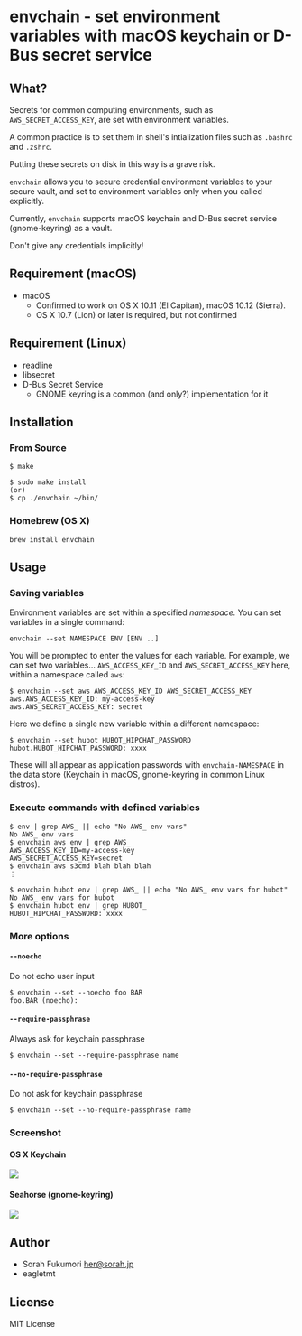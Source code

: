 # envchain - set environment variables with macOS keychain or D-Bus secret service

## What?

Secrets for common computing environments, such as `AWS_SECRET_ACCESS_KEY`, are
set with environment variables.

A common practice is to set them in shell's intialization files such as `.bashrc` and `.zshrc`.

Putting these secrets on disk in this way is a grave risk.

`envchain` allows you to secure credential environment variables to your secure vault, and set to environment variables only when you called explicitly.

Currently, `envchain` supports macOS keychain and D-Bus secret service (gnome-keyring) as a vault.

Don't give any credentials implicitly!

## Requirement (macOS)

- macOS
  - Confirmed to work on OS X 10.11 (El Capitan), macOS 10.12 (Sierra).
  - OS X 10.7 (Lion) or later is required, but not confirmed

## Requirement (Linux)

- readline
- libsecret
- D-Bus Secret Service
    - GNOME keyring is a common (and only?) implementation for it

## Installation

### From Source

```
$ make

$ sudo make install
(or)
$ cp ./envchain ~/bin/
```

### Homebrew (OS X)

```
brew install envchain
```

## Usage

### Saving variables

Environment variables are set within a specified _namespace._ You can set variables in a single command:

```
envchain --set NAMESPACE ENV [ENV ..]
```

You will be prompted to enter the values for each variable.
For example, we can set two variables... `AWS_ACCESS_KEY_ID` and `AWS_SECRET_ACCESS_KEY` here, within a namespace called `aws`:

```
$ envchain --set aws AWS_ACCESS_KEY_ID AWS_SECRET_ACCESS_KEY
aws.AWS_ACCESS_KEY_ID: my-access-key
aws.AWS_SECRET_ACCESS_KEY: secret
```

Here we define a single new variable within a different namespace:

```
$ envchain --set hubot HUBOT_HIPCHAT_PASSWORD
hubot.HUBOT_HIPCHAT_PASSWORD: xxxx
```

These will all appear as application passwords with `envchain-NAMESPACE` in the data store (Keychain in macOS, gnome-keyring in common Linux distros).

### Execute commands with defined variables

```
$ env | grep AWS_ || echo "No AWS_ env vars"
No AWS_ env vars
$ envchain aws env | grep AWS_
AWS_ACCESS_KEY_ID=my-access-key
AWS_SECRET_ACCESS_KEY=secret
$ envchain aws s3cmd blah blah blah
⋮
```

```
$ envchain hubot env | grep AWS_ || echo "No AWS_ env vars for hubot"
No AWS_ env vars for hubot
$ envchain hubot env | grep HUBOT_
HUBOT_HIPCHAT_PASSWORD: xxxx
```

### More options

#### `--noecho`

Do not echo user input
```
$ envchain --set --noecho foo BAR
foo.BAR (noecho):
```
#### `--require-passphrase`

Always ask for keychain passphrase
```
$ envchain --set --require-passphrase name
```

#### `--no-require-passphrase`

Do not ask for keychain passphrase
```
$ envchain --set --no-require-passphrase name
```

### Screenshot

#### OS X Keychain

![](http://img.sorah.jp/20140519_060147_dqwbh_20140519_060144_s1zku_Keychain_Access.png)

#### Seahorse (gnome-keyring)

![](https://img.sorah.jp/2016-06-08_19-46-10_ff9c444.png)

## Author

- Sorah Fukumori <her@sorah.jp>
- eagletmt

## License

MIT License
